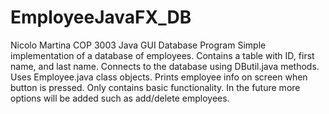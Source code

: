 # EmployeeJavaFX_DB
Nicolo Martina
COP 3003
Java GUI Database Program
Simple implementation of a database of employees. Contains a table with ID, first name, and last name.
Connects to the database using DButil.java methods. Uses Employee.java class objects. 
Prints employee info on screen when button is pressed.
Only contains basic functionality. In the future more options will be added such as add/delete employees.
